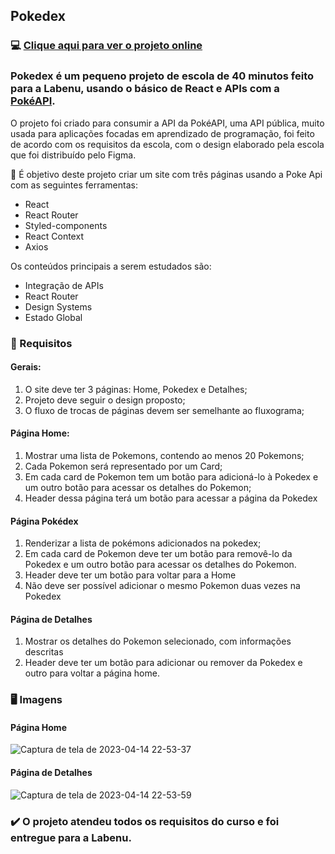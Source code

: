 ## Pokedex

### :computer: [Clique aqui para ver o projeto online](https://pokedex-tiagocreator.vercel.app/)

### Pokedex é um pequeno projeto de escola de 40 minutos feito para a Labenu, usando o básico de React e APIs com a [PokéAPI](https://pokeapi.co/).

O projeto foi criado para consumir a API da PokéAPI, uma API pública, muito usada para aplicações focadas em aprendizado de programação, foi feito de acordo com os requisitos da escola, com o design elaborado pela escola que foi distribuído pelo Figma.

:wrench: É objetivo deste projeto criar um site com três páginas usando a Poke Api com as seguintes ferramentas:
* React
* React Router
* Styled-components
* React Context
* Axios

Os conteúdos principais a serem estudados são:
* Integração de APIs
* React Router
* Design Systems
* Estado Global

### :page_facing_up: Requisitos

#### Gerais:
1. O site deve ter 3 páginas: Home, Pokedex e Detalhes;
2. Projeto deve seguir o design proposto;
3. O fluxo de trocas de páginas devem ser semelhante ao fluxograma;

#### Página Home:
1. Mostrar uma lista de Pokemons, contendo ao menos 20 Pokemons;
2. Cada Pokemon será representado por um Card;
3. Em cada card de Pokemon tem um botão para adicioná-lo à Pokedex e um outro botão para acessar os detalhes do Pokemon;
4. Header dessa página terá um botão para acessar a página da Pokedex

#### Página Pokédex
 1. Renderizar a lista de pokémons adicionados na pokedex;
 2. Em cada card de Pokemon deve ter um botão para removê-lo da Pokedex e um outro botão para acessar os detalhes do Pokemon.
 3. Header deve ter um botão para voltar para a Home
 4. Não deve ser possível adicionar o mesmo Pokemon duas vezes na Pokedex
 
#### Página de Detalhes
1. Mostrar os detalhes do Pokemon selecionado, com informações descritas
2. Header deve ter um botão para adicionar ou remover da Pokedex e outro para voltar a página home.

### :desktop_computer: Imagens

#### Página Home

![Captura de tela de 2023-04-14 22-53-37](https://user-images.githubusercontent.com/82607849/232177675-37d644fa-6c5c-471a-ba21-ad222d45e1e2.png)

#### Página de Detalhes

![Captura de tela de 2023-04-14 22-53-59](https://user-images.githubusercontent.com/82607849/232177688-7b32675a-26f8-4705-982c-af087254046c.png)

### :heavy_check_mark: O projeto atendeu todos os requisitos do curso e foi entregue para a Labenu.
